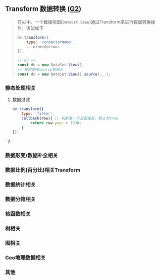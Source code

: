 
## Transform 数据转换 ([G2](http://antv.alipay.com/zh-cn/g2/3.x/api/transform.html)) 



> 在`G2`中，一个数据视图(`DataSet.View`)通过Transform来进行数据转换操作，语法如下
>
> ```javascript
> dv.transform({
>     type: 'connectorName',
>     ...otherOptions
> });
> 
> // dv =>
> const dv = new DataSet.View();
> // 有时使用source初始化
> const dv = new DataSet.View().source(...);
> ```
>
>





### 静态处理相关

1. 数据过滤

   ```javascript
   dv.transform({
       type: 'filter',
       callback(row){ // 判断某一行是否保留，默认为true
           return row.year > 1998;
       }
   });
   ```

2. 






### 数据形变/数据补全相关
### 数据比例(百分比)相关Transform
### 数据统计相关
### 数据分箱相关
### 核函数相关
### 树相关
### 图相关
### Geo地理数据相关
### 其他